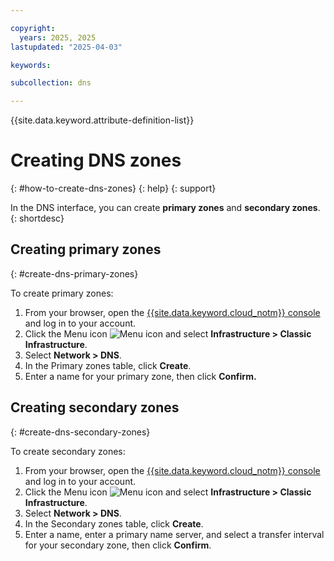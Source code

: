```yaml
---

copyright:
  years: 2025, 2025
lastupdated: "2025-04-03"

keywords: 

subcollection: dns

---
```


{{site.data.keyword.attribute-definition-list}}

# Creating DNS zones
{: #how-to-create-dns-zones}
{: help}
{: support}

In the DNS interface, you can create **primary zones** and **secondary zones**.
{: shortdesc}

## Creating primary zones
{: #create-dns-primary-zones}

To create primary zones:

1. From your browser, open the [{{site.data.keyword.cloud_notm}} console](/login) and log in to your account.
1. Click the Menu icon ![Menu icon](../icons/icon_hamburger.svg) and select **Infrastructure > Classic Infrastructure**.
1. Select **Network > DNS**.
1. In the Primary zones table, click **Create**.
1. Enter a name for your primary zone, then click **Confirm.**

## Creating secondary zones
{: #create-dns-secondary-zones}

To create secondary zones:

1. From your browser, open the [{{site.data.keyword.cloud_notm}} console](/login) and log in to your account.
1. Click the Menu icon ![Menu icon](../icons/icon_hamburger.svg) and select **Infrastructure > Classic Infrastructure**.
1. Select **Network > DNS**.
1. In the Secondary zones table, click **Create**.
1. Enter a name, enter a primary name server, and select a transfer interval for your secondary zone, then click **Confirm**.
